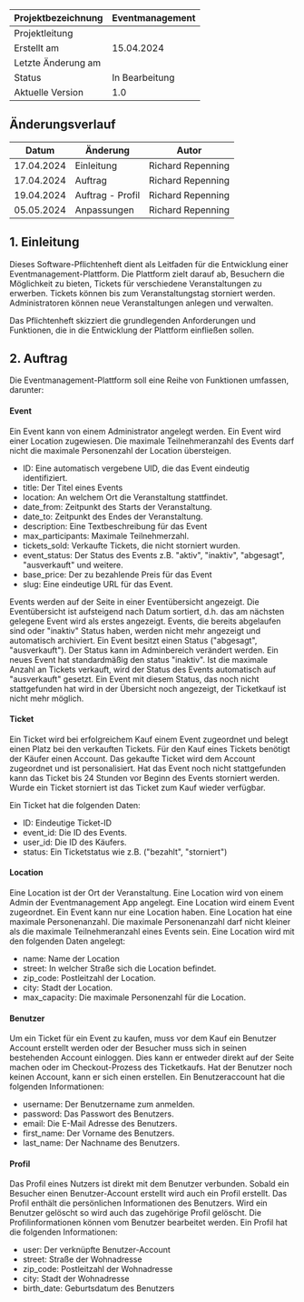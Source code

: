 
| Projektbezeichnung | Eventmanagement |
| ------------------ | --------------- |
| Projektleitung     |                 |
| Erstellt am        | 15.04.2024      |
| Letzte Änderung am |                 |
| Status             | In Bearbeitung  |
| Aktuelle Version   | 1.0             |

## Änderungsverlauf

| Datum      | Änderung         | Autor             |
| ---------- | ---------------- | ----------------- |
| 17.04.2024 | Einleitung       | Richard Repenning |
| 17.04.2024 | Auftrag          | Richard Repenning |
| 19.04.2024 | Auftrag - Profil | Richard Repenning |
| 05.05.2024 | Anpassungen      | Richard Repenning |


## 1. Einleitung

Dieses Software-Pflichtenheft dient als Leitfaden für die Entwicklung einer Eventmanagement-Plattform. Die Plattform zielt darauf ab, Besuchern die Möglichkeit zu bieten, Tickets für verschiedene Veranstaltungen zu erwerben. Tickets können bis zum Veranstaltungstag storniert werden. Administratoren können neue Veranstaltungen anlegen und verwalten.

Das Pflichtenheft skizziert die grundlegenden Anforderungen und Funktionen, die in die Entwicklung der Plattform einfließen sollen.

## 2. Auftrag

Die Eventmanagement-Plattform soll eine Reihe von Funktionen umfassen, darunter:

#### Event
Ein Event kann von einem Administrator angelegt werden. Ein Event wird einer Location zugewiesen. Die maximale Teilnehmeranzahl des Events darf nicht die maximale Personenzahl der Location übersteigen.

- ID: Eine automatisch vergebene UID, die das Event eindeutig identifiziert.
- title: Der Titel eines Events
- location: An welchem Ort die Veranstaltung stattfindet.
- date_from: Zeitpunkt des Starts der Veranstaltung.
- date_to: Zeitpunkt des Endes der Veranstaltung.
- description: Eine Textbeschreibung für das Event
- max_participants: Maximale Teilnehmerzahl.
- tickets_sold: Verkaufte Tickets, die nicht storniert wurden.
- event_status: Der Status des Events z.B. "aktiv", "inaktiv", "abgesagt", "ausverkauft" und weitere.
- base_price: Der zu bezahlende Preis für das Event
- slug: Eine eindeutige URL für das Event.

Events werden auf der Seite in einer Eventübersicht angezeigt. Die Eventübersicht ist aufsteigend nach Datum sortiert, d.h. das am nächsten gelegene Event wird als erstes angezeigt. Events, die bereits abgelaufen sind oder "inaktiv" Status haben, werden nicht mehr angezeigt und automatisch archiviert. Ein Event besitzt einen Status ("abgesagt", "ausverkauft"). Der Status kann im Adminbereich verändert werden. Ein neues Event hat standardmäßig den status "inaktiv". Ist die maximale Anzahl an Tickets verkauft, wird der Status des Events automatisch auf "ausverkauft" gesetzt. Ein Event mit diesem Status, das noch nicht stattgefunden hat wird in der Übersicht noch angezeigt, der Ticketkauf ist nicht mehr möglich.

#### Ticket

Ein Ticket wird bei erfolgreichem Kauf einem Event zugeordnet und belegt einen Platz bei den verkauften Tickets.
Für den Kauf eines Tickets benötigt der Käufer einen Account. Das gekaufte Ticket wird dem Account zugeordnet und ist personalisiert.
Hat das Event noch nicht stattgefunden kann das Ticket bis 24 Stunden vor Beginn des Events storniert werden. Wurde ein Ticket storniert ist das Ticket zum Kauf wieder verfügbar.

Ein Ticket hat die folgenden Daten:
- ID: Eindeutige Ticket-ID
- event_id: Die ID des Events.
- user_id: Die ID des Käufers.
- status: Ein Ticketstatus wie z.B. ("bezahlt", "storniert")

#### Location
Eine Location ist der Ort der Veranstaltung. Eine Location wird von einem Admin der Eventmanagement App angelegt. Eine Location wird einem Event zugeordnet. Ein Event kann nur eine Location haben. Eine Location hat eine maximale Personenanzahl. Die maximale Personenanzahl darf nicht kleiner als die maximale Teilnehmeranzahl eines Events sein.
Eine Location wird mit den folgenden Daten angelegt:

- name: Name der Location
- street: In welcher Straße sich die Location befindet.
- zip_code: Postleitzahl der Location.
- city: Stadt der Location.
- max_capacity: Die maximale Personenzahl für die Location.

#### Benutzer
Um ein Ticket für ein Event zu kaufen, muss vor dem Kauf ein Benutzer Account erstellt werden oder der Besucher muss sich in seinen bestehenden Account einloggen. Dies kann er entweder direkt auf der Seite machen oder im Checkout-Prozess des Ticketkaufs. Hat der Benutzer noch keinen Account, kann er sich einen erstellen.
Ein Benutzeraccount hat die folgenden Informationen:

- username: Der Benutzername zum anmelden.
- password: Das Passwort des Benutzers.
- email: Die E-Mail Adresse des Benutzers.
- first_name: Der Vorname des Benutzers.
- last_name: Der Nachname des Benutzers.

#### Profil
Das Profil eines Nutzers ist direkt mit dem Benutzer verbunden. Sobald ein Besucher einen Benutzer-Account erstellt wird auch ein Profil erstellt. Das Profil enthält die persönlichen Informationen des Benutzers. Wird ein Benutzer gelöscht so wird auch das zugehörige Profil gelöscht. Die Profilinformationen können vom Benutzer bearbeitet werden.
Ein Profil hat die folgenden Informationen:

- user: Der verknüpfte Benutzer-Account
- street: Straße der Wohnadresse
- zip_code: Postleitzahl der Wohnadresse
- city: Stadt der Wohnadresse
- birth_date: Geburtsdatum des Benutzers